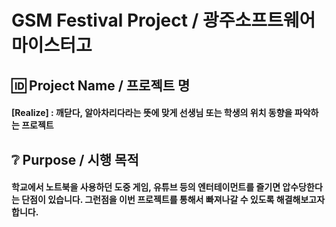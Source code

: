 # GSM Festival Project / 광주소프트웨어마이스터고
## 🆔 Project Name / 프로젝트 명
#### [Realize] : 깨닫다, 알아차리다라는 뜻에 맞게 선생님 또는 학생의 위치 동향을 파악하는 프로젝트
## ❔ Purpose / 시행 목적
#### 학교에서 노트북을 사용하던 도중 게임, 유튜브 등의 엔터테이먼트를 즐기면 압수당한다는 단점이 있습니다. 그런점을 이번 프로젝트를 통해서 빠져나갈 수 있도록 해결해보고자 합니다. 
